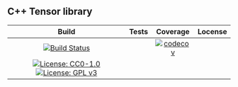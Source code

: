 ## C++ Tensor library
|Build   	|  Tests | 	Coverage | Locense |
|:-:	|:-:	| :-: | :-: |
|[![Build Status](https://travis-ci.com/cpp977/Multiped.svg?token=W64saGyDC6yspdrrxsa3&branch=master)](https://travis-ci.com/cpp977/Multiped)|[![<cpp977>](https://circleci.com/gh/cpp977/Multiped.svg?style=shield&circle-token=3f4cb5329830253f59bafcc47fa4b309ca78dc2d)](https://app.circleci.com/pipelines/github/cpp977)|[![codecov](https://codecov.io/gh/cpp977/Multiped/branch/master/graph/badge.svg?token=MRQLD834VO)](https://codecov.io/gh/cpp977/Multiped)| 
[![License: CC0-1.0](https://img.shields.io/badge/License-CC0%201.0-lightgrey.svg)](http://creativecommons.org/publicdomain/zero/1.0/) [![License: GPL v3](https://img.shields.io/badge/License-GPLv3-blue.svg)](https://www.gnu.org/licenses/gpl-3.0)|




